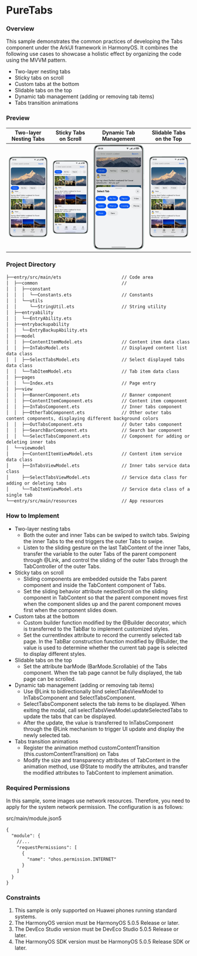 # PureTabs
### Overview
This sample demonstrates the common practices of developing the Tabs component under the ArkUI framework in HarmonyOS. It combines the following use cases to showcase a holistic effect by organizing the code using the MVVM pattern.
- Two-layer nesting tabs
- Sticky tabs on scroll
- Custom tabs at the bottom
- Slidable tabs on the top
- Dynamic tab management (adding or removing tab items)
- Tabs transition animations
### Preview
| Two-layer Nesting Tabs                    | Sticky Tabs on Scroll      | Dynamic Tab Management      | Slidable Tabs on the Top        |                         
|-------------------------------------------|----------------------------|-----------------------------|---------------------------------|
| ![image](screenshots/device/tab_en_1.png) | ![image](screenshots/device/tab_en_2.png) | ![image](screenshots/device/tab_en_3.png) | ![image](screenshots/device/tab_en_4.png) |
### Project Directory
```
├──entry/src/main/ets                       // Code area 
│  ├──common                                // 
│  │  ├──constant
│  │  │  └──Constants.ets                   // Constants 
│  │  └──utils
│  │     └──StringUtil.ets                  // String utility 
│  ├──entryability
│  │  └──EntryAbility.ets
│  ├──entrybackupability
│  │  └──EntryBackupAbility.ets
│  ├──model
│  │  ├──ContentItemModel.ets               // Content item data class 
│  │  ├──InTabsModel.ets                    // Displayed content list data class 
│  │  ├──SelectTabsModel.ets                // Select displayed tabs data class 
│  │  └──TabItemModel.ets                   // Tab item data class 
│  ├──pages
│  │  └──Index.ets                          // Page entry 
│  ├──view
│  │  ├──BannerComponent.ets                // Banner component 
│  │  ├──ContentItemComponent.ets           // Content item component 
│  │  ├──InTabsComponent.ets                // Inner tabs component 
│  │  ├──OtherTabComponent.ets              // Other outer tabs content components, displaying different background colors 
│  │  ├──OutTabsComponent.ets               // Outer tabs component 
│  │  ├──SearchBarComponent.ets             // Search bar component 
│  │  └──SelectTabsComponent.ets            // Component for adding or deleting inner tabs 
│  └──viewmodel
│     ├──ContentItemViewModel.ets           // Content item service data class 
│     ├──InTabsViewModel.ets                // Inner tabs service data class 
│     ├──SelectTabsViewModel.ets            // Service data class for adding or deleting tabs 
│     └──TabItemViewModel.ets               // Service data class of a single tab 
└──entry/src/main/resources                 // App resources
```
### How to Implement
- Two-layer nesting tabs
    - Both the outer and inner Tabs can be swiped to switch tabs. Swiping the inner Tabs to the end triggers the outer Tabs to swipe.
    - Listen to the sliding gesture on the last TabContent of the inner Tabs, transfer the variable to the outer Tabs of the parent component through @Link, and control the sliding of the outer Tabs through the TabController of the outer Tabs.
- Sticky tabs on scroll
    - Sliding components are embedded outside the Tabs parent component and inside the TabContent component of Tabs.
    - Set the sliding behavior attribute nestedScroll on the sliding component in TabContent so that the parent component moves first when the component slides up and the parent component moves first when the component slides down.
- Custom tabs at the bottom
    - Custom builder function modified by the @Builder decorator, which is transferred to the TabBar to implement customized styles.
    - Set the currentIndex attribute to record the currently selected tab page. In the TabBar construction function modified by @Builder, the value is used to determine whether the current tab page is selected to display different styles.
- Slidable tabs on the top
    - Set the attribute barMode (BarMode.Scrollable) of the Tabs component. When the tab page cannot be fully displayed, the tab page can be scrolled.
- Dynamic tab management (adding or removing tab items)
    - Use @Link to bidirectionally bind selectTabsViewModel to InTabsComponent and SelectTabsComponent.
    - SelectTabsComponent selects the tab items to be displayed. When exiting the modal, call selectTabsViewModel.updateSelectedTabs to update the tabs that can be displayed.
    - After the update, the value is transferred to InTabsComponent through the @Link mechanism to trigger UI update and display the newly selected tab.
- Tabs transition animations
    - Register the animation method customContentTransition (this.customContentTransition) on Tabs
    - Modify the size and transparency attributes of TabContent in the animation method, use @State to modify the attributes, and transfer the modified attributes to TabContent to implement animation.
### Required Permissions
In this sample, some images use network resources. Therefore, you need to apply for the system network permission. The configuration is as follows:

src/main/module.json5
```
{
  "module": {
    //...
    "requestPermissions": [
      {
        "name": "ohos.permission.INTERNET"
      }
    ]
  }
}
```
### Constraints
1. This sample is only supported on Huawei phones running standard systems.
2. The HarmonyOS version must be HarmonyOS 5.0.5 Release or later.
3. The DevEco Studio version must be DevEco Studio 5.0.5 Release or later.
4. The HarmonyOS SDK version must be HarmonyOS 5.0.5 Release SDK or later.
